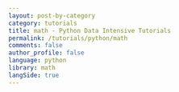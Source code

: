 ```yaml
---
layout: post-by-category
category: tutorials
title: math - Python Data Intensive Tutorials
permalink: /tutorials/python/math
comments: false
author_profile: false
language: python
library: math
langSide: true
---
```

